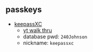 ## passkeys

* [keepassXC](https://keepassxc.org/docs/KeePassXC_GettingStarted)
    - [yt walk thru](https://www.youtube.com/watch?v=L7uXFJfxf80)
    - database pwd: `240Johnson`
    - nickname: `keepassxc`

